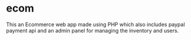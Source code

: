 # ecom

This an Ecommerce web app made using PHP which also includes paypal payment api and an admin panel for managing the inventory and users.
